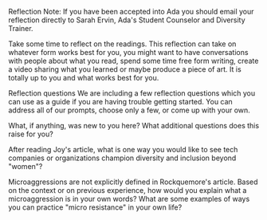 Reflection
Note: If you have been accepted into Ada you should email your reflection directly to Sarah Ervin, Ada's Student Counselor and Diversity Trainer.

Take some time to reflect on the readings. This reflection can take on whatever form works best for you, you might want to have conversations with people about what you read, spend some time free form writing, create a video sharing what you learned or maybe produce a piece of art. It is totally up to you and what works best for you.

Reflection questions
We are including a few reflection questions which you can use as a guide if you are having trouble getting started. You can address all of our prompts, choose only a few, or come up with your own.

What, if anything, was new to you here? What additional questions does this raise for you?

After reading Joy's article, what is one way you would like to see tech companies or organizations champion diversity and inclusion beyond "women"?

Microaggressions are not explicitly defined in Rockquemore's article. Based on the context or on previous experience, how would you explain what a microaggression is in your own words? What are some examples of ways you can practice "micro resistance" in your own life?
